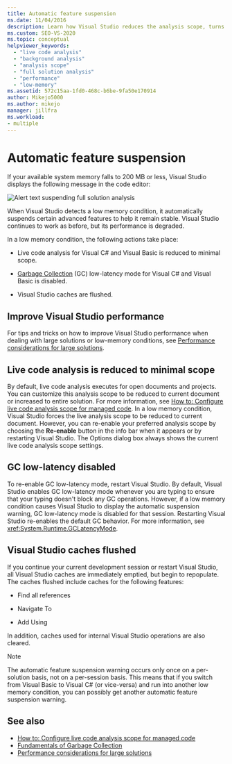 ```yaml
---
title: Automatic feature suspension
ms.date: 11/04/2016
description: Learn how Visual Studio reduces the analysis scope, turns off garbage collection low-latency mode, and flushes caches when system memory is limited.
ms.custom: SEO-VS-2020
ms.topic: conceptual
helpviewer_keywords:
  - "live code analysis"
  - "background analysis"
  - "analysis scope"
  - "full solution analysis"
  - "performance"
  - "low-memory"
ms.assetid: 572c15aa-1fd0-468c-b6be-9fa50e170914
author: Mikejo5000
ms.author: mikejo
manager: jillfra
ms.workload:
- multiple
---
```

# Automatic feature suspension

If your available system memory falls to 200 MB or less, Visual Studio displays the following message in the code editor:

![Alert text suspending full solution analysis](../code-quality/media/fsa_alert.png)

When Visual Studio detects a low memory condition, it automatically suspends certain advanced features to help it remain stable. Visual Studio continues to work as before, but its performance is degraded.

In a low memory condition, the following actions take place:

- Live code analysis for Visual C# and Visual Basic is reduced to minimal scope.

- [Garbage Collection](/dotnet/standard/garbage-collection/index) (GC) low-latency mode for Visual C# and Visual Basic is disabled.

- Visual Studio caches are flushed.

## Improve Visual Studio performance

For tips and tricks on how to improve Visual Studio performance when dealing with large solutions or low-memory conditions, see [Performance considerations for large solutions](https://github.com/dotnet/roslyn/blob/master/docs/wiki/Performance-considerations-for-large-solutions.md).

## Live code analysis is reduced to minimal scope

By default, live code analysis executes for open documents and projects. You can customize this analysis scope to be reduced to current document or increased to entire solution. For more information, see [How to: Configure live code analysis scope for managed code](./configure-live-code-analysis-scope-managed-code.md). In a low memory condition, Visual Studio forces the live analysis scope to be reduced to current document. However, you can re-enable your preferred analysis scope by choosing the **Re-enable** button in the info bar when it appears or by restarting Visual Studio. The Options dialog box always shows the current live code analysis scope settings.

## GC low-latency disabled

To re-enable GC low-latency mode, restart Visual Studio. By default, Visual Studio enables GC  low-latency mode whenever you are typing to ensure that your typing doesn't block any GC operations. However, if a low memory condition causes Visual Studio to display the automatic suspension warning, GC low-latency mode is disabled for that session. Restarting Visual Studio re-enables the default GC behavior. For more information, see <xref:System.Runtime.GCLatencyMode>.

## Visual Studio caches flushed

If you continue your current development session or restart Visual Studio, all Visual Studio caches are immediately emptied, but begin to repopulate. The caches flushed include caches for the following features:

- Find all references

- Navigate To

- Add Using

In addition, caches used for internal Visual Studio operations are also cleared.

> [!NOTE]
> The automatic feature suspension warning occurs only once on a per-solution basis, not on a per-session basis. This means that if you switch from Visual Basic to Visual C# (or vice-versa) and run into another low memory condition, you can possibly get another automatic feature suspension warning.

## See also

- [How to: Configure live code analysis scope for managed code](./configure-live-code-analysis-scope-managed-code.md)
- [Fundamentals of Garbage Collection](/dotnet/standard/garbage-collection/fundamentals)
- [Performance considerations for large solutions](https://github.com/dotnet/roslyn/blob/master/docs/wiki/Performance-considerations-for-large-solutions.md)
